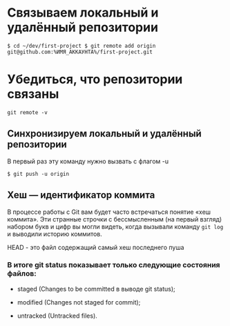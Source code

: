 # Связываем локальный и удалённый репозитории

``$ cd ~/dev/first-project
$ git remote add origin git@github.com:%ИМЯ_АККАУНТА%/first-project.git``

# Убедиться, что репозитории связаны

``git remote -v``

## Синхронизируем локальный и удалённый репозитории
В первый раз эту команду нужно вызвать с флагом -u

``$ git push -u origin ``

## Хеш — идентификатор коммита

В процессе работы с Git вам будет часто встречаться понятие «хеш коммита». Эти странные строчки с бессмысленным (на первый взгляд) набором букв и цифр вы могли видеть, когда вызывали команду ``git log`` и выводили историю коммитов.

HEAD - это файл содержащий самый хеш последнего пуша

### В итоге git status показывает только следующие состояния файлов:

 - staged (Changes to be committed в выводе git status);

 - modified (Changes not staged for commit);

 - untracked (Untracked files).